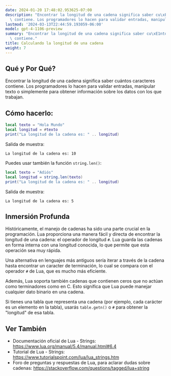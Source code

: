```yaml
---
date: 2024-01-20 17:48:02.953625-07:00
description: "Encontrar la longitud de una cadena significa saber cu\xE1ntos caracteres\
  \ contiene. Los programadores lo hacen para validar entradas, manipular texto o\u2026"
lastmod: '2024-03-13T22:44:59.193059-06:00'
model: gpt-4-1106-preview
summary: "Encontrar la longitud de una cadena significa saber cu\xE1ntos caracteres\
  \ contiene."
title: Calculando la longitud de una cadena
weight: 7
---
```


## Qué y Por Qué?
Encontrar la longitud de una cadena significa saber cuántos caracteres contiene. Los programadores lo hacen para validar entradas, manipular texto o simplemente para obtener información sobre los datos con los que trabajan.

## Cómo hacerlo:

```Lua
local texto = "Hola Mundo"
local longitud = #texto
print("La longitud de la cadena es: " .. longitud)
```

Salida de muestra:

```
La longitud de la cadena es: 10
```

Puedes usar también la función `string.len()`:

```Lua
local texto = "Adiós"
local longitud = string.len(texto)
print("La longitud de la cadena es: " .. longitud)
```

Salida de muestra:

```
La longitud de la cadena es: 5
```

## Inmersión Profunda
Históricamente, el manejo de cadenas ha sido una parte crucial en la programación. Lua proporciona una manera fácil y directa de encontrar la longitud de una cadena: el operador de longitud `#`. Lua guarda las cadenas en forma interna con una longitud conocida, lo que permite que esta operación sea muy rápida. 

Una alternativa en lenguajes más antiguos sería iterar a través de la cadena hasta encontrar un caracter de terminación, lo cual se compara con el operador `#` de Lua, que es mucho más eficiente.

Además, Lua soporta también cadenas que contienen ceros que no actúan como terminadores como en C. Esto significa que Lua puede manejar cualquier dato binario en una cadena.

Si tienes una tabla que representa una cadena (por ejemplo, cada carácter es un elemento en la tabla), usarás `table.getn()` o `#` para obtener la "longitud" de esa tabla.

## Ver También

- Documentación oficial de Lua - Strings: https://www.lua.org/manual/5.4/manual.html#6.4
- Tutorial de Lua - Strings: https://www.tutorialspoint.com/lua/lua_strings.htm
- Foro de preguntas y respuestas de Lua, para aclarar dudas sobre cadenas: https://stackoverflow.com/questions/tagged/lua+string
